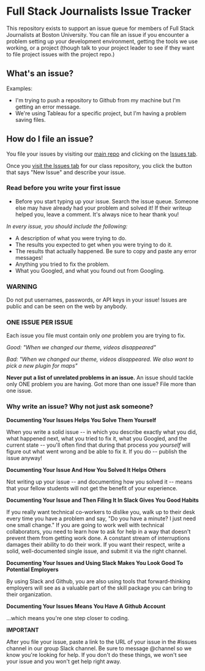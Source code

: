 # Full Stack Journalists Issue Tracker

This repository exists to support an issue queue for members of Full Stack
Journalists at Boston University. You can file an issue if you encounter
a problem setting up your development environment, getting the tools we use
working, or a project (though talk to your project leader to see
if they want to file project issues with the project repo.)

## What's an issue?

Examples:

* I'm trying to push a repository to Github from my machine but I'm getting an error message.
* We're using Tableau for a specific project, but I'm having a problem saving files.

## How do I file an issue?

You file your issues by visiting our [main repo](https://github.com/fullstackjournalists/fullstackjournalists/) and clicking on the [Issues tab](https://github.com/fullstackjournalists/fullstackjournalists/issues).

Once you [visit the Issues tab](https://github.com/fullstackjournalists/fullstackjournalists/issues) for our class repository, you click the button that says
"New Issue" and describe your issue.

### Read before you write your first issue

* Before you start typing up your issue. Search the issue queue. Someone else may have already had your problem and solved it! If their writeup helped you, leave a comment. It's always nice to hear thank you!

*In every issue, you should include the following:*

* A description of what you were trying to do.
* The results you expected to get when you were trying to do it.
* The results that actually happened. Be sure to copy and paste any error messages!
* Anything you tried to fix the problem.
* What you Googled, and what you found out from Googling.


### WARNING

Do not put usernames, passwords, or API keys in your issue! Issues are public and can be seen on the web by anybody.

### ONE ISSUE PER ISSUE

Each issue you file must contain only *one* problem you are trying to fix.

*Good: "When we changed our theme, videos disappeared"*

*Bad: "When we changed our theme, videos disappeared. We also want to pick a new plugin for maps"*

**Never put a list of unrelated problems in an issue.** An issue should tackle only ONE problem you are having. Got more than one issue? File more than one issue.

### Why write an issue? Why not just ask someone?

**Documenting Your Issues Helps You Solve Them Yourself**

When you write a solid issue -- in which you describe exactly what you did, what happened next,
what you tried to fix it, what you Googled, and the current state -- you'll often find that
during that process *you yourself* will figure out what went wrong and be able to fix it. If you do -- publish the issue anyway!

**Documenting Your Issue And How You Solved It Helps Others**

Not writing up your issue -- and documenting how you solved it -- means that your fellow students will not get the benefit of your experience.

**Documenting Your Issue and Then Filing It In Slack Gives You Good Habits**

If you really want technical co-workers to dislike you, walk up to their desk every time you have a problem and say, "Do you have a minute? I just need one small change." If you are going to work well with technical collaborators, you need to learn how to ask for help in a way that doesn't prevent them from getting work done. A constant stream of interruptions damages their ability to do their work. If you want their respect, write a solid, well-documented single issue, and submit it via the right channel.

**Documenting Your Issues and Using Slack Makes You Look Good To Potential Employers**

By using Slack and Github, you are also using tools that forward-thinking employers will see as
a valuable part of the skill package you can bring to their organization.

**Documenting Your Issues Means You Have A Github Account**

...which means you're one step closer to coding.

**IMPORTANT**

After you file your issue, paste a link to the URL of your issue in the #issues channel in our group Slack channel. Be sure to message @channel so we know you're looking for help. If you don't do these things, we won't see your issue and you won't get help right away.
